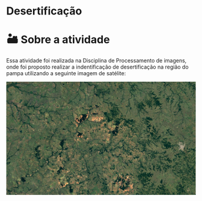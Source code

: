 # Desertificação

# 🏜 Sobre a atividade
Essa atividade foi realizada na Disciplina de Processamento de imagens, onde foi proposto realizar a indentificação de desertificação na região do pampa utilizando a seguinte imagem de satélite:

<a href="https://www.google.com/maps/@-29.1096235,-55.3037274,45707m/data=!3m1!1e3" target="_blank">![Screenshow ](desertification.png)</a>

